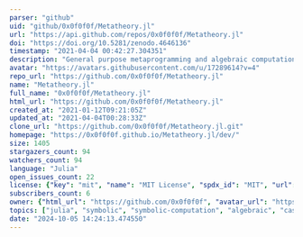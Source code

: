 ```yaml
---
parser: "github"
uid: "github/0x0f0f0f/Metatheory.jl"
url: "https://api.github.com/repos/0x0f0f0f/Metatheory.jl"
doi: "https://doi.org/10.5281/zenodo.4646136"
timestamp: "2021-04-04 00:42:27.304351"
description: "General purpose metaprogramming and algebraic computation library for the Julia programming language"
avatar: "https://avatars.githubusercontent.com/u/17289614?v=4"
repo_url: "https://github.com/0x0f0f0f/Metatheory.jl"
name: "Metatheory.jl"
full_name: "0x0f0f0f/Metatheory.jl"
html_url: "https://github.com/0x0f0f0f/Metatheory.jl"
created_at: "2021-01-12T09:21:05Z"
updated_at: "2021-04-04T00:28:33Z"
clone_url: "https://github.com/0x0f0f0f/Metatheory.jl.git"
homepage: "https://0x0f0f0f.github.io/Metatheory.jl/dev/"
size: 1405
stargazers_count: 94
watchers_count: 94
language: "Julia"
open_issues_count: 22
license: {"key": "mit", "name": "MIT License", "spdx_id": "MIT", "url": "https://api.github.com/licenses/mit", "node_id": "MDc6TGljZW5zZTEz"}
subscribers_count: 6
owner: {"html_url": "https://github.com/0x0f0f0f", "avatar_url": "https://avatars.githubusercontent.com/u/17289614?v=4", "login": "0x0f0f0f", "type": "User"}
topics: ["julia", "symbolic", "symbolic-computation", "algebraic", "cas", "metatheory", "programming-language", "optimization", "compiler-optimization", "compiler-construction"]
date: "2024-10-05 14:24:13.474550"
---
```


